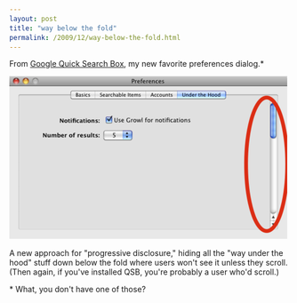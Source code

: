 ```yaml
---
layout: post
title: "way below the fold"
permalink: /2009/12/way-below-the-fold.html
---
```


From [Google Quick Search Box](http://code.google.com/p/qsb-mac/), my new favorite preferences dialog.*

![Qsb-preferences](/assets/2009/scroll.png)

A new approach for "progressive disclosure," hiding all the "way under the hood" stuff down below the fold where users won't see it unless they scroll. (Then again, if you've installed QSB, you're probably a user who'd scroll.)

\* What, you don't have one of those?